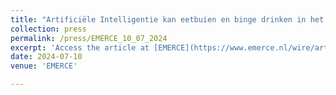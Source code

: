 ```yaml
---
title: "Artificiële Intelligentie kan eetbuien en binge drinken in het dagelijkse leven helpen voorspellen"
collection: press
permalink: /press/EMERCE_10_07_2024
excerpt: 'Access the article at [EMERCE](https://www.emerce.nl/wire/artificile-intelligentie-kan-eetbuien-binge-drinken-dagelijkse-leven-helpen-voorspellen)'
date: 2024-07-10
venue: 'EMERCE'

---
```

